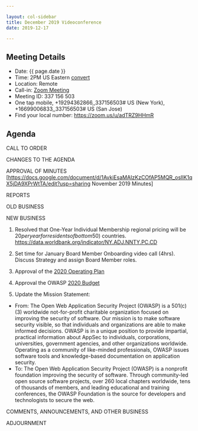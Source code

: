 ```yaml
---

layout: col-sidebar
title: December 2019 Videoconference
date: 2019-12-17

---
```


## Meeting Details
- Date: {{ page.date }}
- Time: 2PM US Eastern [convert](https://www.timeanddate.com/worldclock/meetingdetails.html?year=2019&month=12&day=17&hour=19&min=0&sec=0&p1=16&p2=919&p3=78&p4=136&p5=137&p6=176&p7=179)
- Location: Remote
- Call-in: [Zoom Meeting](https://zoom.us/j/337156503)
- Meeting ID: 337 156 503
- One tap mobile, +19294362866,,337156503# US (New York), +16699006833,,337156503# US (San Jose)
- Find your local number: https://zoom.us/u/adTRZ9HHmR


## Agenda

CALL TO ORDER

CHANGES TO THE AGENDA

APPROVAL OF MINUTES
[https://docs.google.com/document/d/1AvkiEsaMAIzKzCOfAP5MQR_osIIK1qX5jDA9XPrWtTA/edit?usp=sharing November 2019 Minutes]

REPORTS

OLD BUSINESS

NEW BUSINESS
1. Resolved that One-Year Individual Membership regional pricing will be $20 per year for residents of bottom 50% of Adjusted net national income per capita (current US$) countries. https://data.worldbank.org/indicator/NY.ADJ.NNTY.PC.CD

2. Set time for January Board Member Onboarding video call (4hrs). Discuss Strategy and assign Board Member roles.

3. Approval of the [2020 Operating Plan](https://www2.owasp.org/www-staff/operating-plan/2020)

4. Approval the OWASP [2020 Budget](https://www2.owasp.org/www-staff/budget/2020)

5. Update the Mission Statement:
- From: The Open Web Application Security Project (OWASP) is a 501(c)(3) worldwide not-for-profit charitable organization focused on improving the security of software. Our mission is to make software security visible, so that individuals and organizations are able to make informed decisions. OWASP is in a unique position to provide impartial, practical information about AppSec to individuals, corporations, universities, government agencies, and other organizations worldwide. Operating as a community of like-minded professionals, OWASP issues software tools and knowledge-based documentation on application security.
- To: The Open Web Application Security Project (OWASP) is a nonprofit foundation improving the security of software. Through community-led open source software projects, over 260 local chapters worldwide, tens of thousands of members, and leading educational and training conferences, the OWASP Foundation is the source for developers and technologists to secure the web.

COMMENTS, ANNOUNCEMENTS, AND OTHER BUSINESS

ADJOURNMENT



